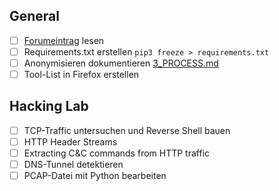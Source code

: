 ## General
- [ ] [Forumeintrag](https://networkengineering.stackexchange.com/questions/55752/why-does-wireshark-show-version-tls-1-2-here-instead-of-tls-1-3) lesen
- [ ] Requirements.txt erstellen `pip3 freeze > requirements.txt`
- [ ] Anonymisieren dokumentieren [3_PROCESS.md](https://github.com/ii-nik/siw-facss-2021f-boot2/blob/main/30_Projekte/siw-bootcamp-python/3_PROCESS.md)
- [ ] Tool-List in Firefox erstellen

## Hacking Lab
- [ ] TCP-Traffic untersuchen und Reverse Shell bauen
- [ ] HTTP Header Streams
- [ ] Extracting C&C commands from HTTP traffic
- [ ] DNS-Tunnel detektieren
- [ ] PCAP-Datei mit Python bearbeiten